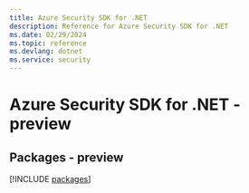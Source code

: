 ```yaml
---
title: Azure Security SDK for .NET
description: Reference for Azure Security SDK for .NET
ms.date: 02/29/2024
ms.topic: reference
ms.devlang: dotnet
ms.service: security
---
```

# Azure Security SDK for .NET - preview
## Packages - preview
[!INCLUDE [packages](security-index.md)]